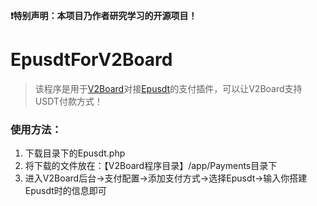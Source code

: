 **❗️特别声明：本项目乃作者研究学习的开源项目！**

# EpusdtForV2Board

> 该程序是用于[V2Board](https://github.com/v2board/v2board)对接[Epusdt](https://github.com/v03413/bepusdt)的支付插件，可以让V2Board支持USDT付款方式！

### 使用方法：

1. 下载目录下的Epusdt.php
2. 将下载的文件放在：【V2Board程序目录】/app/Payments目录下
3. 进入V2Board后台->支付配置->添加支付方式->选择Epusdt->输入你搭建Epusdt时的信息即可
